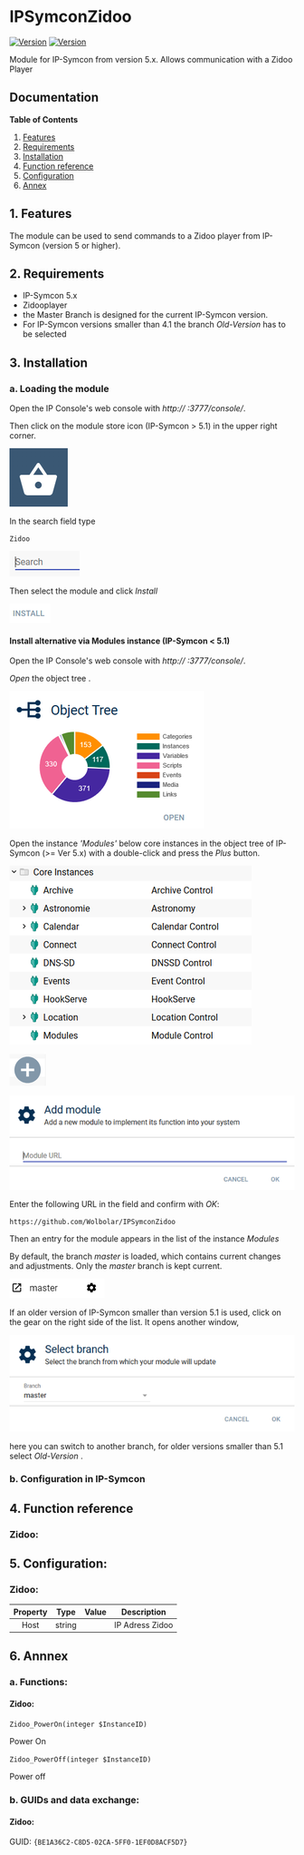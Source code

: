 # IPSymconZidoo
[![Version](https://img.shields.io/badge/Symcon-PHPModul-red.svg)](https://www.symcon.de/service/dokumentation/entwicklerbereich/sdk-tools/sdk-php/)
[![Version](https://img.shields.io/badge/Symcon%20Version-5.0%20%3E-green.svg)](https://www.symcon.de/forum/threads/38222-IP-Symcon-5-0-verf%C3%BCgbar)


Module for IP-Symcon from version 5.x. Allows communication with a Zidoo Player

## Documentation

**Table of Contents**

1. [Features](#1-features)
2. [Requirements](#2-requirements)
3. [Installation](#3-installation)
4. [Function reference](#4-functionreference)
5. [Configuration](#5-configuration)
6. [Annex](#6-annex)

## 1. Features

The module can be used to send commands to a Zidoo player from IP-Symcon (version 5 or higher).


  

## 2. Requirements

 - IP-Symcon 5.x
 - Zidooplayer
 - the Master Branch is designed for the current IP-Symcon version.
 - For IP-Symcon versions smaller than 4.1 the branch _Old-Version_ has to be selected

## 3. Installation

### a. Loading the module

Open the IP Console's web console with _http:// <IP-Symcon IP> :3777/console/_.

Then click on the module store icon (IP-Symcon > 5.1) in the upper right corner.

![Store](img/store_icon.png?raw=true "open store")

In the search field type

```
Zidoo
```  


![Store](img/module_store_search_en.png?raw=true "module search")

Then select the module and click _Install_

![Store](img/install_en.png?raw=true "install")


#### Install alternative via Modules instance (IP-Symcon < 5.1)

Open the IP Console's web console with _http:// <IP-Symcon IP> :3777/console/_.

_Open_ the object tree .

![Objektbaum](img/object_tree.png?raw=true "Objektbaum")	

Open the instance _'Modules'_ below core instances in the object tree of IP-Symcon (>= Ver 5.x) with a double-click and press the _Plus_ button.

![Modules](img/modules.png?raw=true "Modules")	

![Plus](img/plus.png?raw=true "Plus")	

![ModulURL](img/add_module.png?raw=true "Add Module")
 
Enter the following URL in the field and confirm with _OK_:

```
https://github.com/Wolbolar/IPSymconZidoo
```  
	         
Then an entry for the module appears in the list of the instance _Modules_

By default, the branch _master_ is loaded, which contains current changes and adjustments.
Only the _master_ branch is kept current.

![Master](img/master.png?raw=true "master") 

If an older version of IP-Symcon smaller than version 5.1 is used, click on the gear on the right side of the list.
It opens another window,

![SelectBranch](img/select_branch_en.png?raw=true "select branch") 

here you can switch to another branch, for older versions smaller than 5.1 select _Old-Version_ .

### b. Configuration in IP-Symcon



## 4. Function reference

### Zidoo:




## 5. Configuration:

### Zidoo:

| Property    | Type    | Value        | Description                               |
| :---------: | :-----: | :----------: | :---------------------------------------: |
| Host        | string  |              | IP Adress Zidoo                           |




## 6. Annnex

###  a. Functions:

#### Zidoo:

`Zidoo_PowerOn(integer $InstanceID)`

Power On

`Zidoo_PowerOff(integer $InstanceID)`

Power off


###  b. GUIDs and data exchange:

#### Zidoo:

GUID: `{BE1A36C2-C8D5-02CA-5FF0-1EF0D8ACF5D7}` 